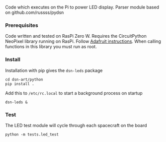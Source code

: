 Code which executes on the Pi to power LED display. Parser module based on github.com/russss/pydsn

### Prerequisites
Code written and tested on RasPi Zero W. Requires the CircuitPython NeoPixel library running on RasPi. Follow [Adafruit instructions](https://learn.adafruit.com/circuitpython-on-raspberrypi-linux/overview). When calling functions in this library you must run as root.

### Install
Installation with pip gives the `dsn-leds` package

```
cd dsn-art/python
pip install .
```
Add this to `/etc/rc.local` to start a background process on startup

```
dsn-leds &
```

### Test 
The LED test module will cycle through each spacecraft on the board
```
python -m tests.led_test
```

